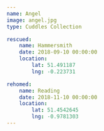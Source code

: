 ```yaml
---
name: Angel
image: angel.jpg
type: Cuddles Collection

rescued:
    name: Hammersmith
    date: 2018-09-10 00:00:00
    location:
        lat: 51.491187
        lng: -0.223731

rehomed:
    name: Reading
    date: 2018-11-10 00:00:00
    location:
        lat: 51.4542645
        lng: -0.9781303
---
```

